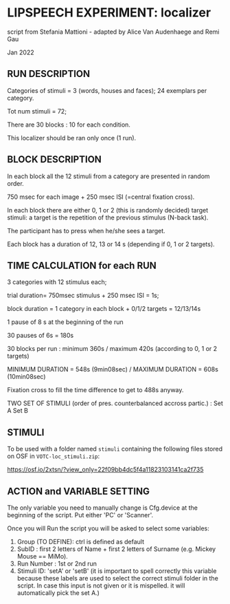 # LIPSPEECH EXPERIMENT: localizer

script from Stefania Mattioni - adapted by Alice Van Audenhaege and Remi Gau

Jan 2022

## RUN DESCRIPTION

Categories of stimuli = 3 (words, houses and faces); 24 exemplars per category.

Tot num stimuli = 72;

There are 30 blocks : 10 for each condition.

This localizer should be ran only once (1 run).

## BLOCK DESCRIPTION

In each block all the 12 stimuli from a category are presented in random order.

750 msec for each image + 250 msec ISI (=central fixation cross).

In each block there are either 0, 1 or 2 (this is randomly decided) target
stimuli: a target is the repetition of the previous stimulus (N-back task).

The participant has to press when he/she sees a target.

Each block has a duration of 12, 13 or 14 s (depending if 0, 1 or 2 targets).

## TIME CALCULATION for each RUN

3 categories with 12 stimulus each;

trial duration= 750msec stimulus + 250 msec ISI = 1s;

block duration = 1 category in each block + 0/1/2 targets = 12/13/14s

1 pause of 8 s at the beginning of the run

30 pauses of 6s = 180s

30 blocks per run : minimum 360s / maximum 420s (according to 0, 1 or 2 targets)

MINIMUM DURATION = 548s (9min08sec) / MAXIMUM DURATION = 608s (10min08sec)

Fixation cross to fill the time difference to get to 488s anyway.

TWO SET OF STIMULI (order of pres. counterbalanced accross partic.) : Set A Set
B

## STIMULI

To be used with a folder named `stimuli` containing the following files stored
on OSF in `VOTC-loc_stimuli.zip`:

https://osf.io/2xtsn/?view_only=22f09bb4dc5f4a11823103141ca2f735

## ACTION and VARIABLE SETTING

The only variable you need to manually change is Cfg.device at the beginning of
the script. Put either 'PC' or 'Scanner'.

Once you will Run the script you will be asked to select some variables:

1. Group (TO DEFINE): ctrl is defined as default
2. SubID : first 2 letters of Name + first 2 letters of Surname (e.g. Mickey Mouse
 == MiMo).
3. Run Number : 1st or 2nd run
4. Stimuli ID: 'setA' or 'setB' (it is important to spell correctly this
   variable because these labels are used to select the correct stimuli folder
   in the script. In case this input is not given or it is mispelled. it will
   automatically pick the set A.)
